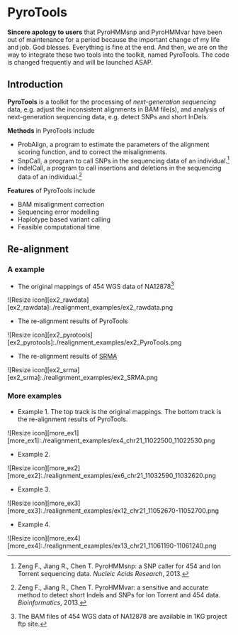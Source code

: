 PyroTools
===============

**Sincere apology to users** that PyroHMMsnp and PyroHMMvar have been out of maintenance for a period because the important change of my life and job.  God blesses.  Everything is fine at the end.  And then, we are on the way to integrate these two tools into the toolkit, named PyroTools.  The code is changed frequently and will be launched ASAP.

## Introduction

**PyroTools** is a toolkit for the processing of *next-generation sequencing* data, e.g. adjust the inconsistent alignments in BAM file(s), and analysis of next-generation sequencing data, e.g. detect SNPs and short InDels.

**Methods** in PyroTools include

- ProbAlign, a program to estimate the parameters of the alignment scoring function, and to correct the misalignments.
- SnpCall, a program to call SNPs in the sequencing data of an individual.[^1]
- IndelCall, a program to call insertions and deletions in the sequencing data of an individual.[^2]

[^1]:Zeng F., Jiang R., Chen T. PyroHMMsnp: a SNP caller for 454 and Ion Torrent sequencing data. _Nucleic Acids Research_, 2013.
[^2]:Zeng F., Jiang R., Chen T. PyroHMMvar: a sensitive and accurate method to detect short Indels and SNPs for Ion Torrent and 454 data. _Bioinformatics_, 2013.

**Features** of PyroTools include

-  BAM misalignment correction 
-  Sequencing error modelling
-  Haplotype based variant calling
-  Feasible computational time


## Re-alignment

### A example

- The original mappings of 454 WGS data of NA12878[^3]
[^3]: The BAM files of 454 WGS data of NA12878 are available in 1KG project ftp site.

![Resize icon][ex2_rawdata]
[ex2_rawdata]:./realignment_examples/ex2_rawdata.png

- The re-alignment results of PyroTools

![Resize icon][ex2_pyrotools]
[ex2_pyrotools]:./realignment_examples/ex2_PyroTools.png

- The re-alignment results of [SRMA](sourceforge.net/projects/srma/)

![Resize icon][ex2_srma]
[ex2_srma]:./realignment_examples/ex2_SRMA.png

### More examples

- Example 1.  The top track is the original mappings.  The bottom track is the re-alignment results of PyroTools.

![Resize icon][more_ex1]
[more_ex1]:./realignment_examples/ex4_chr21_11022500_11022530.png

- Example 2. 

![Resize icon][more_ex2]
[more_ex2]:./realignment_examples/ex6_chr21_11032590_11032620.png

- Example 3.

![Resize icon][more_ex3]
[more_ex3]:./realignment_examples/ex12_chr21_11052670-11052700.png

- Example 4.

![Resize icon][more_ex4]
[more_ex4]:./realignment_examples/ex13_chr21_11061190-11061240.png









